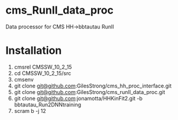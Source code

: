 # cms_RunII_data_proc
Data processor for CMS HH->bbtautau RunII

# Installation

1. cmsrel CMSSW_10_2_15
1. cd CMSSW_10_2_15/src
1. cmsenv
1. git clone git@github.com:GilesStrong/cms_hh_proc_interface.git
1. git clone git@github.com:GilesStrong/cms_runII_data_proc.git
1. git clone git@github.com:jonamotta/HHKinFit2.git -b bbtautau_Run2DNNtraining
1. scram b -j 12